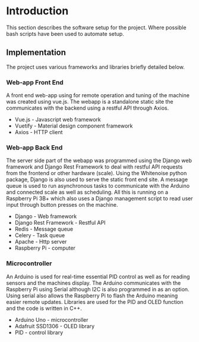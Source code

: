 # Introduction
This section describes the software setup for the project. Where possible bash scripts have been used to automate setup.

## Implementation
The project uses various frameworks and libraries briefly detailed below.

### Web-app Front End
A front end web-app using for remote operation and tuning of the machine was created using vue.js. The webapp is a standalone static site the communicates with the backend using a restful API through Axios.
* Vue.js - Javascript web framework
* Vuetify - Material design component framework
* Axios - HTTP client

### Web-app Back End
The server side part of the webapp was programmed using the Django web framework and Django Rest Framework to deal with restful API requests from the frontend or other hardware (scale). Using  the Whitenoise python package, Django is also used to serve the static front end site. A message queue is used to run asynchronous tasks to communicate with the Arduino and connected scale as well as scheduling. All this is running on a Raspberry Pi 3B+ which also uses a Django management script to read user input through button presses on the machine.
* Django - Web framework
* Django Rest Framework - Restful API
* Redis - Message queue
* Celery - Task queue
* Apache - Http server
* Raspberry Pi - computer

### Microcontroller
An Arduino is used for real-time essential PID control as well as for reading sensors and the machines display. The Arduino communicates with the Raspberry Pi using Serial although I2C is also programmed in as an option. Using serial also allows the Raspberry Pi to flash the Arduino meaning easier remote updates. Libraries are used for the PID and OLED function and the code is written in C++.
* Arduino Uno - microcontroller
* Adafruit SSD1306 - OLED library
* PID - control library